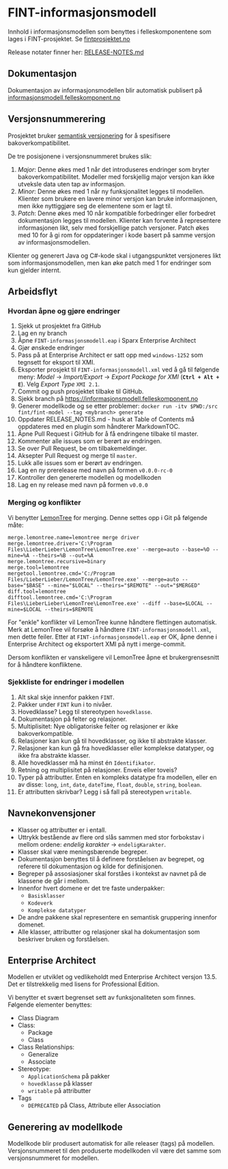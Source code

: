 ﻿# FINT-informasjonsmodell

Innhold i informasjonsmodellen som benyttes i felleskomponentene som lages i FINT-prosjektet. Se [fintprosjektet.no](https://www.fintprosjektet.no) 

Release notater finner her: [RELEASE-NOTES.md](RELEASE-NOTES.md)

## Dokumentasjon

Dokumentasjon av informasjonsmodellen blir automatisk publisert på [informasjonsmodell.felleskomponent.no](https://informasjonsmodell.felleskomponent.no/)

## Versjonsnummerering

Prosjektet bruker [semantisk versjonering](http://semver.org/) for å spesifisere bakoverkompatibilitet.

De tre posisjonene i versjonsnummeret brukes slik:

1. _Major_: Denne økes med 1 når det introduseres endringer som bryter bakoverkompatibilitet. Modeller med forskjellig major versjon kan ikke utveksle data uten tap av informasjon.
1. _Minor_: Denne økes med 1 når ny funksjonalitet legges til modellen.  Klienter som brukere en lavere minor versjon kan bruke informasjonen, men ikke nyttiggjøre seg de elementene som er lagt til.
1. _Patch_: Denne økes med 10 når kompatible forbedringer eller forbedret dokumentasjon legges til modellen.  Klienter kan forvente å representere informasjonen likt, selv med forskjellige patch versjoner.  Patch økes med 10 for å gi rom for oppdateringer i kode basert på samme versjon av informasjonsmodellen.

Klienter og generert Java og C#-kode skal i utgangspunktet versjoneres likt som informasjonsmodellen, men kan øke patch med 1 for endringer som kun gjelder internt.

## Arbeidsflyt

### Hvordan åpne og gjøre endringer

1. Sjekk ut prosjektet fra GitHub
1. Lag en ny branch
1. Åpne `FINT-informasjonsmodell.eap` i Sparx Enterprise Architect
1. Gjør ønskede endringer
1. Pass på at Enterprise Architect er satt opp med `windows-1252` som tegnsett for eksport til XMI.
1. Eksporter prosjekt til `FINT-informasjonsmodell.xml` ved å gå til følgende meny: _Model_ -> _Import/Export_ -> _Export Package for XMI_ (**`Ctrl + Alt + E`**). Velg _Export Type_ `XMI 2.1`.
1. Commit og push prosjektet tilbake til GitHub.
1. Sjekk branch på https://informasjonsmodell.felleskomponent.no
1. Generer modellkode og se etter problemer: `docker run -itv $PWD:/src fint/fint-model --tag <mybranch> generate`
1. Oppdater RELEASE_NOTES.md - husk at Table of Contents må oppdateres med en plugin som håndterer MarkdownTOC.
1. Åpne Pull Request i GitHub for å få endringene tilbake til master.
1. Kommenter alle issues som er berørt av endringen.
1. Se over Pull Request, be om tilbakemeldinger.
1. Aksepter Pull Request og merge til `master`.
1. Lukk alle issues som er berørt av endringen.
1. Lag en ny prerelease med navn på formen `v0.0.0-rc-0`
1. Kontroller den genererte modellen og modellkoden
1. Lag en ny release med navn på formen `v0.0.0`

### Merging og konflikter

Vi benytter [LemonTree](https://www.lieberlieber.com/lemontree/en/) for merging.  Denne settes opp i Git på følgende måte:

```
merge.lemontree.name=lemontree merge driver
merge.lemontree.driver='C:\Program Files\LieberLieber\LemonTree\LemonTree.exe' --merge=auto --base=%O --mine=%A --theirs=%B --out=%A
merge.lemontree.recursive=binary
merge.tool=lemontree
mergetool.lemontree.cmd='C:/Program Files/LieberLieber/LemonTree/LemonTree.exe' --merge=auto --base="$BASE" --mine="$LOCAL" --theirs="$REMOTE" --out="$MERGED"
diff.tool=lemontree
difftool.lemontree.cmd='C:\Program Files\LieberLieber\LemonTree\LemonTree.exe' --diff --base=$LOCAL --mine=$LOCAL --theirs=$REMOTE
```

For "enkle" konflikter vil LemonTree kunne håndtere flettingen automatisk.  Merk at LemonTree vil 
forsøke å håndtere `FINT-informasjonsmodell.xml`, men dette feiler.  Etter at 
`FINT-informasjonsmodell.eap` er OK, åpne denne i Enterprise Architect og eksportert XMI på nytt
i merge-commit.

Dersom konflikten er vanskeligere vil LemonTree åpne et brukergrensesnitt for å håndtere konfliktene.

### Sjekkliste for endringer i modellen

  1. Alt skal skje innenfor pakken `FINT`.
  1. Pakker under `FINT` kun i to nivåer.
  1. Hovedklasse?  Legg til stereotypen `hovedklasse`.
  1. Dokumentasjon på felter og relasjoner.
  1. Multiplisitet: Nye obligatoriske felter og relasjoner er ikke bakoverkompatible.
  1. Relasjoner kan kun gå til hovedklasser, og ikke til abstrakte klasser.
  1. Relasjoner kan kun gå fra hovedklasser eller komplekse datatyper, og ikke fra abstrakte klasser.
  1. Alle hovedklasser må ha minst én `Identifikator`.
  1. Retning og multiplisitet på relasjoner.  Enveis eller toveis? 
  1. Typer på attributter.  Enten en kompleks datatype fra modellen, eller en av disse: `long`, `int`, `date`, `dateTime`, `float`, `double`, `string`, `boolean`.
  1. Er attributten skrivbar?  Legg i så fall på stereotypen `writable`.

## Navnekonvensjoner

- Klasser og attributter er i entall.
- Uttrykk bestående av flere ord slås sammen med stor forbokstav i mellom ordene: _endelig karakter_ -> `endeligKarakter`. 
- Klasser skal være meningsbærende begreper.
- Dokumentasjon benyttes til å definere forståelsen av begrepet, og referere til dokumentasjon og kilde for definisjonen.
- Begreper på assosiasjoner skal forståes i kontekst av navnet på de klassene de går i mellom.
- Innenfor hvert domene er det tre faste underpakker:
   - `Basisklasser`
   - `Kodeverk`
   - `Komplekse datatyper`
- De andre pakkene skal representere en semantisk gruppering innenfor domenet.
- Alle klasser, attributter og relasjoner skal ha dokumentasjon som beskriver bruken og forståelsen.

## Enterprise Architect

Modellen er utviklet og vedlikeholdt med Enterprise Architect versjon 13.5.  Det er tilstrekkelig med
lisens for Professional Edition.

Vi benytter et svært begrenset sett av funksjonaliteten som finnes.  Følgende elementer benyttes:

 - Class Diagram
 - Class:
   - Package
   - Class
 - Class Relationships:
   - Generalize
   - Associate
 - Stereotype:
   - `ApplicationSchema` på pakker
   - `hovedklasse` på klasser
   - `writable` på attributter
 - Tags
   - `DEPRECATED` på Class, Attribute eller Association

## Generering av modellkode

Modellkode blir produsert automatisk for alle releaser (tags) på modellen.  Versjonsnummeret til den
produserte modellkoden vil være det samme som versjonsnummeret for modellen.
